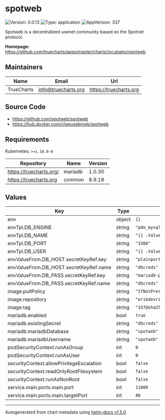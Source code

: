 # spotweb

![Version: 0.0.13](https://img.shields.io/badge/Version-0.0.13-informational?style=flat-square) ![Type: application](https://img.shields.io/badge/Type-application-informational?style=flat-square) ![AppVersion: 337](https://img.shields.io/badge/AppVersion-337-informational?style=flat-square)

Spotweb is a decentralized usenet community based on the Spotnet protocol.

**Homepage:** <https://github.com/truecharts/apps/master/charts/incubator/spotweb>

## Maintainers

| Name | Email | Url |
| ---- | ------ | --- |
| TrueCharts | info@truecharts.org | https://truecharts.org |

## Source Code

* <https://github.com/spotweb/spotweb>
* <https://hub.docker.com/r/jgeusebroek/spotweb>

## Requirements

Kubernetes: `>=1.16.0-0`

| Repository | Name | Version |
|------------|------|---------|
| https://truecharts.org/ | mariadb | 1.0.30 |
| https://truecharts.org | common | 8.9.18 |

## Values

| Key | Type | Default | Description |
|-----|------|---------|-------------|
| env | object | `{}` |  |
| envTpl.DB_ENGINE | string | `"pdo_mysql"` |  |
| envTpl.DB_NAME | string | `"{{ .Values.mariadb.mariadbUsername }}"` |  |
| envTpl.DB_PORT | string | `"3306"` |  |
| envTpl.DB_USER | string | `"{{ .Values.mariadb.mariadbDatabase }}"` |  |
| envValueFrom.DB_HOST.secretKeyRef.key | string | `"plainporthost"` |  |
| envValueFrom.DB_HOST.secretKeyRef.name | string | `"dbcreds"` |  |
| envValueFrom.DB_PASS.secretKeyRef.key | string | `"mariadb-password"` |  |
| envValueFrom.DB_PASS.secretKeyRef.name | string | `"dbcreds"` |  |
| image.pullPolicy | string | `"IfNotPresent"` |  |
| image.repository | string | `"erikdevries/spotweb"` |  |
| image.tag | string | `"337@sha256:0fa717378ca1c036d5fdaebdd27d2716b3404eb16b185e79392620fbb30be7eb"` |  |
| mariadb.enabled | bool | `true` |  |
| mariadb.existingSecret | string | `"dbcreds"` |  |
| mariadb.mariadbDatabase | string | `"spotweb"` |  |
| mariadb.mariadbUsername | string | `"spotweb"` |  |
| podSecurityContext.runAsGroup | int | `0` |  |
| podSecurityContext.runAsUser | int | `0` |  |
| securityContext.allowPrivilegeEscalation | bool | `false` |  |
| securityContext.readOnlyRootFilesystem | bool | `false` |  |
| securityContext.runAsNonRoot | bool | `false` |  |
| service.main.ports.main.port | int | `11000` |  |
| service.main.ports.main.targetPort | int | `80` |  |

----------------------------------------------
Autogenerated from chart metadata using [helm-docs v1.5.0](https://github.com/norwoodj/helm-docs/releases/v1.5.0)
